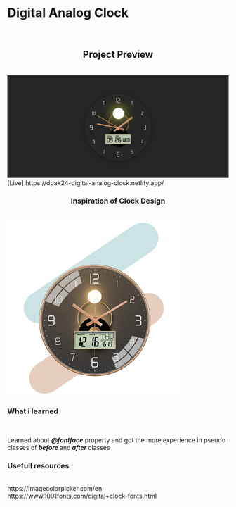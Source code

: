 <h1>Digital Analog Clock</h1>
<br>
<h2 align="center">Project Preview</h2>
<br>
<img  src = "https://github.com/D-pak24/digital-analog-clock/blob/827d75cebd41b3bb6f50ca62ca611851afb02c58/asset/Preview%20Page.png">
<br>
[Live]:https://dpak24-digital-analog-clock.netlify.app/
<br>
<h3 align="center">Inspiration of Clock Design</h3>
<br>
<img  src = "https://github.com/D-pak24/digital-analog-clock/blob/827d75cebd41b3bb6f50ca62ca611851afb02c58/asset/clock.jpg">
<br>
<h3>What i learned</h3>
<br>
<p>Learned about <b><i>@fontface</i></b> property and got the more experience in pseudo classes of <b><i>before </i></b>and<b><i> after</i></b> classes</p>
<h3>Usefull resources</h3>
<br>
https://imagecolorpicker.com/en
<br>
https://www.1001fonts.com/digital+clock-fonts.html
